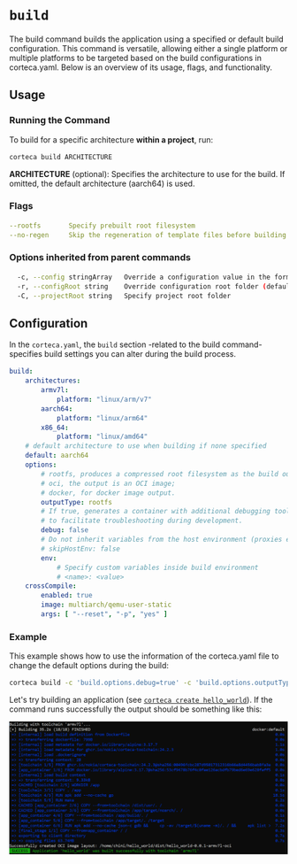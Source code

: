 # `build`

The build command builds the application using a specified or default build configuration. This command is versatile, allowing either a single platform or multiple platforms to be targeted based on the build configurations in corteca.yaml. Below is an overview of its usage, flags, and functionality.

## Usage

### Running the Command

To build for a specific architecture **within a project**, run:

```sh
corteca build ARCHITECTURE
```

**ARCHITECTURE** (optional): Specifies the architecture to use for the build. If omitted, the default architecture (aarch64) is used.

### Flags

```yaml
--rootfs       Specify prebuilt root filesystem
--no-regen     Skip the regeneration of template files before building
```

### Options inherited from parent commands

```sh
  -c, --config stringArray   Override a configuration value in the form of a 'key=value' pair
  -r, --configRoot string    Override configuration root folder (default "/etc/corteca")
  -C, --projectRoot string   Specify project root folder
```

## Configuration

In the `corteca.yaml`, the `build` section -related to the build command- specifies build settings you can alter during the build process.

```yaml
build:
    architectures:
        armv7l:
            platform: "linux/arm/v7"
        aarch64:
            platform: "linux/arm64"
        x86_64:
            platform: "linux/amd64"
    # default architecture to use when building if none specified
    default: aarch64
    options:
        # rootfs, produces a compressed root filesystem as the build output;
        # oci, the output is an OCI image;
        # docker, for docker image output.
        outputType: rootfs
        # If true, generates a container with additional debugging tools
        # to facilitate troubleshooting during development.
        debug: false
        # Do not inherit variables from the host environment (proxies etc)
        # skipHostEnv: false
        env:
            # Specify custom variables inside build environment
            # <name>: <value>
    crossCompile:
        enabled: true
        image: multiarch/qemu-user-static
        args: [ "--reset", "-p", "yes" ]
```

### Example

This example shows how to use the information of the corteca.yaml file to change the default options during the build:

```bash
corteca build -c 'build.options.debug=true' -c 'build.options.outputType=oci' armv7l
```

Let's try building an application (see [`corteca create hello_world`](./corteca_create.md#example)).
If the command runs successfully the output should be something like this:

![corteca build](../oci-build.PNG?raw=true)
